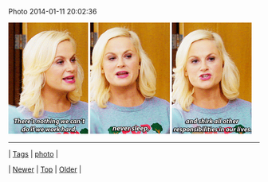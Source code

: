 <!--
title: Photo 2014-01-11 20
date: 2020-06-28T15:27:00.244Z
tags: photo
-->


Photo 2014-01-11 20:02:36

![](73003728229-0.gif)
![](73003728229-1.gif)
![](73003728229-2.gif)

<!--BOTTOM-POST-NAVIGATION-->
---

| [Tags](tags.md) | [photo](tag-photo.md) |

| [Newer](72998367819.md) | [Top](index.md) | [Older](73012877226.md) |